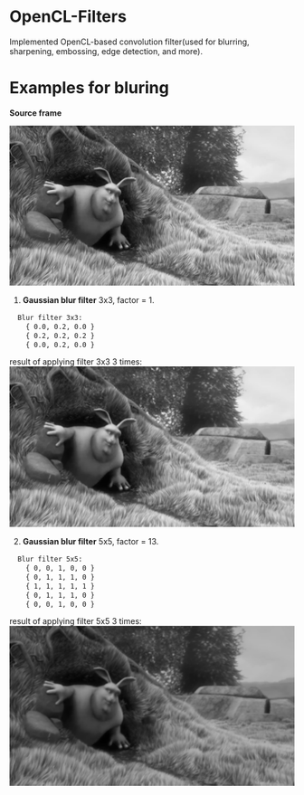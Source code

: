 # OpenCL-Filters
Implemented OpenCL-based convolution filter(used for blurring, sharpening, embossing, edge detection, and more).


# Examples for bluring

**Source frame**

<img src="https://github.com/nafarya/OpenCL-Filters/blob/master/examples/frame0015.png">

1. **Gaussian blur filter** 3x3, factor = 1.
```  
  Blur filter 3x3:
    { 0.0, 0.2, 0.0 }
    { 0.2, 0.2, 0.2 }
    { 0.0, 0.2, 0.0 }
```    
    
result of applying filter 3x3 3 times:
<img src="https://github.com/nafarya/OpenCL-Filters/blob/master/examples/blured_3_times(3x3matrix).png">

2. **Gaussian blur filter** 5x5, factor = 13.
```
  Blur filter 5x5:
    { 0, 0, 1, 0, 0 }
    { 0, 1, 1, 1, 0 }
    { 1, 1, 1, 1, 1 }
    { 0, 1, 1, 1, 0 }
    { 0, 0, 1, 0, 0 }
```
result of applying filter 5x5 3 times:
<img src="https://github.com/nafarya/OpenCL-Filters/blob/master/examples/blured_3_times(5x5matrix).png">

